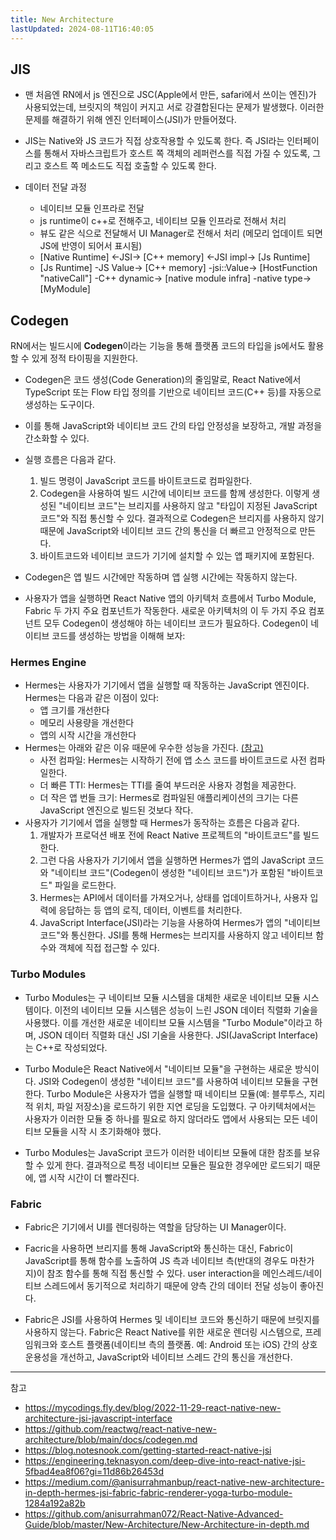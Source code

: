 ```yaml
---
title: New Architecture
lastUpdated: 2024-08-11T16:40:05
---
```

## JIS
- 맨 처음엔 RN에서 js 엔진으로 JSC(Apple에서 만든, safari에서 쓰이는 엔진)가 사용되었는데, 브릿지의 책임이 커지고 서로 강결합된다는 문제가 발생했다. 이러한 문제를 해결하기 위해 엔진 인터페이스(JSI)가 만들어졌다.
- JIS는 Native와 JS 코드가 직접 상호작용할 수 있도록 한다. 즉 JSI라는 인터페이스를 통해서 자바스크립트가 호스트 쪽 객체의 레퍼런스를 직접 가질 수 있도록, 그리고 호스트 쪽 메소드도 직접 호출할 수 있도록 한다.

- 데이터 전달 과정
  - 네이티브 모듈 인프라로 전달
  - js runtime이 c++로 전해주고, 네이티브 모듈 인프라로 전해서 처리
  - 뷰도 같은 식으로 전달해서 UI Manager로 전해서 처리 (메모리 업데이트 되면 JS에 반영이 되어서 표시됨)
  - [Native Runtime] <-JSI-> [C++ memory] <-JSI impl-> [Js Runtime]
  - [Js Runtime] -JS Value-> [C++ memory] -jsi::Value-> [HostFunction "nativeCall"] -C++ dynamic-> [native module infra] -native type-> [MyModule]

## Codegen

RN에서는 빌드시에 **Codegen**이라는 기능을 통해 플랫폼 코드의 타입을 js에서도 활용할 수 있게 정적 타이핑을 지원한다. 
- Codegen은 코드 생성(Code Generation)의 줄임말로, React Native에서 TypeScript 또는 Flow 타입 정의를 기반으로 네이티브 코드(C++ 등)를 자동으로 생성하는 도구이다.
- 이를 통해 JavaScript와 네이티브 코드 간의 타입 안정성을 보장하고, 개발 과정을 간소화할 수 있다. 
- 실행 흐름은 다음과 같다. 
    1. 빌드 명령이 JavaScript 코드를 바이트코드로 컴파일한다.
    2. Codegen을 사용하여 빌드 시간에 네이티브 코드를 함께 생성한다.
       이렇게 생성된 "네이티브 코드"는 브리지를 사용하지 않고 "타입이 지정된 JavaScript 코드"와 직접 통신할 수 있다. 
       결과적으로 Codegen은 브리지를 사용하지 않기 때문에 JavaScript와 네이티브 코드 간의 통신을 더 빠르고 안정적으로 만든다.
    3. 바이트코드와 네이티브 코드가 기기에 설치할 수 있는 앱 패키지에 포함된다.
- Codegen은 앱 빌드 시간에만 작동하며 앱 실행 시간에는 작동하지 않는다.

- 사용자가 앱을 실행하면 React Native 앱의 아키텍처 흐름에서 Turbo Module, Fabric 두 가지 주요 컴포넌트가 작동한다. 새로운 아키텍처의 이 두 가지 주요 컴포넌트 모두 Codegen이 생성해야 하는 네이티브 코드가 필요하다. Codegen이 네이티브 코드를 생성하는 방법을 이해해 보자:

### Hermes Engine

- Hermes는 사용자가 기기에서 앱을 실행할 때 작동하는 JavaScript 엔진이다. Hermes는 다음과 같은 이점이 있다:
    - 앱 크기를 개선한다
    - 메모리 사용량을 개선한다
    - 앱의 시작 시간을 개선한다
- Hermes는 아래와 같은 이유 때문에 우수한 성능을 가진다. [(참고)](https://reactnative.dev/blog/2022/07/08/hermes-as-the-default)
  - 사전 컴파일: Hermes는 시작하기 전에 앱 소스 코드를 바이트코드로 사전 컴파일한다.
  - 더 빠른 TTI: Hermes는 TTI를 줄여 부드러운 사용자 경험을 제공한다.
  - 더 작은 앱 번들 크기: Hermes로 컴파일된 애플리케이션의 크기는 다른 JavaScript 엔진으로 빌드된 것보다 작다.
- 사용자가 기기에서 앱을 실행할 때 Hermes가 동작하는 흐름은 다음과 같다.
  1. 개발자가 프로덕션 배포 전에 React Native 프로젝트의 "바이트코드"를 빌드한다. 
  2. 그런 다음 사용자가 기기에서 앱을 실행하면 Hermes가 앱의 JavaScript 코드와 "네이티브 코드"(Codegen이 생성한 "네이티브 코드")가 포함된 "바이트코드" 파일을 로드한다.
  3. Hermes는 API에서 데이터를 가져오거나, 상태를 업데이트하거나, 사용자 입력에 응답하는 등 앱의 로직, 데이터, 이벤트를 처리한다.
  4. JavaScript Interface(JSI)라는 기능을 사용하여 Hermes가 앱의 "네이티브 코드"와 통신한다. JSI를 통해 Hermes는 브리지를 사용하지 않고 네이티브 함수와 객체에 직접 접근할 수 있다.

### Turbo Modules

- Turbo Modules는 구 네이티브 모듈 시스템을 대체한 새로운 네이티브 모듈 시스템이다. 이전의 네이티브 모듈 시스템은 성능이 느린 JSON 데이터 직렬화 기술을 사용했다. 이를 개선한 새로운 네이티브 모듈 시스템을 "Turbo Module"이라고 하며, JSON 데이터 직렬화 대신 JSI 기술을 사용한다. JSI(JavaScript Interface)는 C++로 작성되었다.

- Turbo Module은 React Native에서 "네이티브 모듈"을 구현하는 새로운 방식이다. JSI와 Codegen이 생성한 "네이티브 코드"를 사용하여 네이티브 모듈을 구현한다. Turbo Module은 사용자가 앱을 실행할 때 네이티브 모듈(예: 블루투스, 지리적 위치, 파일 저장소)을 로드하기 위한 지연 로딩을 도입했다. 구 아키텍처에서는 사용자가 이러한 모듈 중 하나를 필요로 하지 않더라도 앱에서 사용되는 모든 네이티브 모듈을 시작 시 초기화해야 했다.

- Turbo Modules는 JavaScript 코드가 이러한 네이티브 모듈에 대한 참조를 보유할 수 있게 한다. 결과적으로 특정 네이티브 모듈은 필요한 경우에만 로드되기 때문에, 앱 시작 시간이 더 빨라진다.

### Fabric

- Fabric은 기기에서 UI를 렌더링하는 역할을 담당하는 UI Manager이다.
- Facric을 사용하면 브리지를 통해 JavaScript와 통신하는 대신, Fabric이 JavaScript를 통해 함수를 노출하여 JS 측과 네이티브 측(반대의 경우도 마찬가지)이 참조 함수를 통해 직접 통신할 수 있다. user interaction을 메인스레드/네이티브 스레드에서 동기적으로 처리하기 때문에 양측 간의 데이터 전달 성능이 좋아진다.

- Fabric은 JSI를 사용하여 Hermes 및 네이티브 코드와 통신하기 때문에 브릿지를 사용하지 않는다. Fabric은 React Native를 위한 새로운 렌더링 시스템으로, 프레임워크와 호스트 플랫폼(네이티브 측의 플랫폼. 예: Android 또는 iOS) 간의 상호 운용성을 개선하고, JavaScript와 네이티브 스레드 간의 통신을 개선한다.


---
참고
- https://mycodings.fly.dev/blog/2022-11-29-react-native-new-architecture-jsi-javascript-interface
- https://github.com/reactwg/react-native-new-architecture/blob/main/docs/codegen.md
- https://blog.notesnook.com/getting-started-react-native-jsi
- https://engineering.teknasyon.com/deep-dive-into-react-native-jsi-5fbad4ea8f06?gi=11d86b26453d
- https://medium.com/@anisurrahmanbup/react-native-new-architecture-in-depth-hermes-jsi-fabric-fabric-renderer-yoga-turbo-module-1284a192a82b
- https://github.com/anisurrahman072/React-Native-Advanced-Guide/blob/master/New-Architecture/New-Architecture-in-depth.md
